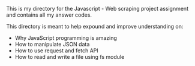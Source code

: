 This is my directory for the Javascript - Web scraping project assignment and contains all my answer codes.

This directory is meant to help expound and improve understanding on:
- Why JavaScript programming is amazing
- How to manipulate JSON data
- How to use request and fetch API
- How to read and write a file using fs module
